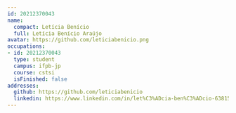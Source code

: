 ```yaml
---
id: 20212370043
name:
  compact: Letícia Benício
  full: Letícia Benício Araújo
avatar: https://github.com/leticiabenicio.png
occupations:
- id: 20212370043
  type: student
  campus: ifpb-jp
  course: cstsi
  isFinished: false
addresses:
  github: https://github.com/leticiabenicio
  linkedin: https://www.linkedin.com/in/let%C3%ADcia-ben%C3%ADcio-638153224/
---
```

